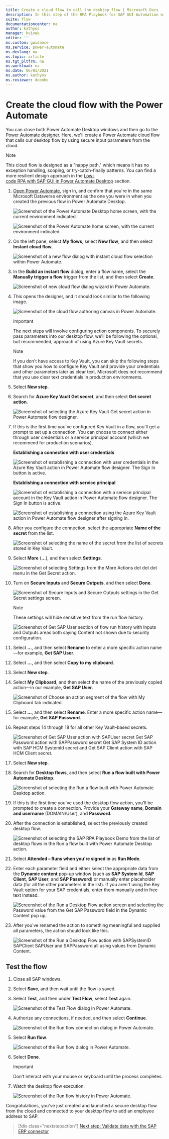 ```yaml
---
title: Create a cloud flow to call the desktop flow | Microsoft Docs
description: In this step of the RPA Playbook for SAP GUI Automation with Power Automate tutorial, we'll create a Power Automate cloud flow that calls our desktop flow using secure input parameters from the cloud.
suite: flow
documentationcenter: na
author: kathyos
manager: kvivek
editor: ''
ms.custom: guidance
ms.service: power-automate
ms.devlang: na
ms.topic: article
ms.tgt_pltfrm: na
ms.workload: na
ms.date: 06/01/2021
ms.author: kathyos
ms.reviewer: deonhe
---
```


# Create the cloud flow with the Power Automate

You can close both Power Automate Desktop windows and then go to the [Power Automate designer](https://flow.microsoft.com/). Here, we'll create a Power Automate cloud flow that calls our desktop flow by using secure input parameters from the cloud.

>[!NOTE]
>This cloud flow is designed as a "happy path," which means it has no exception handling, scoping, or try-catch-finally patterns. You can find a more resilient design approach in the [Low-code RPA with SAP GUI in Power Automate Desktop](action-based-sap-gui-automation-manually-overview.md) section.<!--note from editor: Please double-check this link. I think it should go to the "head" of the relevant section, just to set the stage for the reader.-->

1. [Open Power Automate](https://flow.microsoft.com/), sign in, and confirm that you're in the same Microsoft Dataverse environment as the one you were in when you created the previous flow in Power Automate Desktop.

   ![Screenshot of the Power Automate Desktop home screen, with the current environment indicated.](media/power-automate-desktop-home-screen-with-current-environment.png)

   ![Screenshot of the Power Automate home screen, with the current environment indicated.](media/power-automate-portal-with-current-environment.png)

1. On the left pane, select **My flows**, select **New flow**, and then select **Instant cloud flow**.

   ![Screenshot of a new flow dialog with instant cloud flow selection within Power Automate.](media/new-flow-dialog-with-instant-cloud-flow.png)

1. In the **Build an instant flow** dialog, enter a flow name, select the **Manually trigger a flow** trigger from the list, and then select **Create**.

   ![Screenshot of new cloud flow dialog wizard in Power Automate.](media/new-cloud-flow-dialog-wizard.png)

1. This opens the designer, and it should look similar to the following image.

   ![Screenshot of the cloud flow authoring canvas in Power Automate.](media/cloud-flow-canvas.png)

   >[!IMPORTANT]
   >The next steps will involve configuring action components. To securely pass parameters into our desktop flow, we'll be following the optional, but recommended, approach of using Azure Key Vault secrets. 

   >[!NOTE]
   >If you don't have access to Key Vault, you can skip the following steps that show you how to configure Key Vault and provide your credentials and other parameters later as clear text. Microsoft does not recommend that you use clear text credentials in production environments.

1. Select **New step**.

1. Search for **Azure Key Vault Get secret**, and then select **Get secret action**.

   ![Screenshot of selecting the Azure Key Vault  Get secret action in Power Automate flow designer.](media/azure-key-vault-get-secret-action.png)

1. If this is the first time you've configured Key Vault in a flow, you'll get a prompt to set up a connection. You can choose to connect either through user credentials or a service principal account (which we recommend for production scenarios).

   **Establishing a connection with user credentials**

   ![Screenshot of establishing a connection with user credentials in the Azure Key Vault action in Power Automate flow designer. The Sign In button is active.](media/establishing-connection-with-user-credentials-azure-key-vault-action.png)

   **Establishing a connection with service principal**

   ![Screenshot of establishing a connection with a service principal account in the Key Vault action in Power Automate flow designer. The Sign In button is active.](media/establishing-connection-with-service-principal-azure-key-vault-action.png)

   ![Screenshot of establishing a connection using the Azure Key Vault action in Power Automate flow designer after signing in.](media/establishing-connection-with-azure-key-vault-action-after-signin.png)

1. After you configure the connection, select the appropriate **Name of the secret** from the list.

   ![Screenshot of selecting the name of the secret from the list of secrets stored in Key Vault.](media/selecting-name-of-secret-azure-key-vault.png)

1. Select **More** (**...**), and then select **Settings**.

   ![Screenshot of selecting Settings from the More Actions dot dot dot menu in the Get Secret action.](media/selecting-settings-more-actions-menu-get-secret-action.png)

1. Turn on **Secure Inputs** and **Secure Outputs**, and then select **Done**.

   ![Screenshot of Secure Inputs and Secure Outputs settings in the Get Secret settings screen.](media/secure-inputs-secure-outputs-get-secret-settings.png)

   >[!NOTE]
   >These settings will hide sensitive text from the run flow history.

   ![Screenshot of Get SAP User section of flow run history with Inputs and Outputs areas both saying Content not shown due to security configuration.](media/get-SAP-user-section-flow-run-history.png)

1. Select **...**, and then select **Rename** to enter a more specific action name—for example, **Get SAP User**.

1. Select **...**, and then select **Copy to my clipboard**.

1. Select **New step**.

1. Select **My Clipboard**, and then select the name of the previously copied action—in our example, **Get SAP User**.

   ![Screenshot of Choose an action segment of the flow with My Clipboard tab indicated.](media/choose-action-segment-with-my-clipboard-tab.png)

1. Select **...**, and then select **Rename**. Enter a more specific action name—for example, **Get SAP Password**.

   <!--todo double check if it is really step 14-->

1. Repeat steps 14 through 18 for all other Key Vault–based secrets.<!--note from editor: I wish I could tell you which steps this should be, but I'm a bit lost here.-->

   ![Screenshot of Get SAP User action with SAPUser secret Get SAP Password action with SAPPassword secret Get SAP System ID action with SAP HCM SystemId secret and Get SAP Client action with SAP HCM Client secret.](media/get-SAP-user-action-with-secrets.png)

1. Select **New step**.

1. Search for **Desktop flows**, and then select **Run a flow built with Power Automate Desktop**.

   ![Screenshot of selecting the Run a flow built with Power Automate Desktop action.](media/selecting-run-flow-built-with-pad-action.png)

1. If this is the first time you've used the desktop flow action, you'll be prompted to create a connection. Provide your **Gateway name**, **Domain and username** (DOMAIN\\User), and **Password**.

1. After the connection is established, select the previously created desktop flow.

   ![Screenshot of selecting the SAP RPA Playbook Demo from the list of desktop flows in the Run a flow built with Power Automate Desktop action.](media/selecting-SAP-RPA-playbook-demo.png)

1. Select **Attended – Runs when you're signed in** as **Run Mode**.

1. Enter each parameter field and either select the appropriate data from the **Dynamic content** pop-up window (such as **SAP System Id**, **SAP Client**, **SAP User**, and **SAP Password**) or manually enter placeholder data (for all the other parameters in the list). If you aren't using the Key Vault option for your SAP credentials, enter them manually and in free text instead.

   ![Screenshot of the Run a Desktop Flow action screen and selecting the Password value from the Get SAP Password field in the Dynamic Content pop up.](media/run-desktop-flow-action-screen-with-dynamic-content.png)

1. After you've renamed the action to something meaningful and supplied all parameters, the action should look like this.

   ![Screenshot of the Run a Desktop Flow action with SAPSystemID  SAPClient  SAPUser  and SAPPassword all using values from Dynamic Content.](media/run-desktop-flow-action-screen-selecting-password-value.png)

## Test the flow

1. Close all SAP windows.

1. Select **Save**, and then wait until the flow is saved.

1. Select **Test**, and then under **Test Flow**, select **Test** again.

   ![Screenshot of the Test Flow dialog in Power Automate.](media/test-flow-dialog.png)

1. Authorize any connections, if needed, and then select **Continue**.

   ![Screenshot of the Run flow connection dialog in Power Automate.](media/run-flow-connection-dialog.png)

1. Select **Run flow**.

   ![Screenshot of the Run flow dialog in Power Automate.](media/run-flow-dialog.png)

1. Select **Done**.

   >[!IMPORTANT]
   >Don't interact with your mouse or keyboard until the process completes.

1. Watch the desktop flow execution.

   ![Screenshot of the Run flow history in Power Automate.](media/run-flow-history.png)

Congratulations, you've just created and launched a secure desktop flow from the cloud and connected to your desktop flow to add an employee address to SAP.

> [!div class="nextstepaction"]
> [Next step: Validate data with the SAP ERP connector](data-pre-validation-sap-erp.md)

